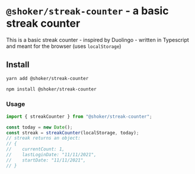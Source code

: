 # `@shoker/streak-counter` - a basic streak counter

This is a basic streak counter - inspired by Duolingo - written in Typescript and meant for the browser (uses `localStorage`)

## Install

```sh
yarn add @shoker/streak-counter
```

```sh
npm install @shoker/streak-counter
```

### Usage

```javascript
import { streakCounter } from "@shoker/streak-counter";

const today = new Date();
const streak = streakCounter(localStorage, today);
// streak returns an object:
// {
//    currentCount: 1,
//    lastLoginDate: "11/11/2021",
//    startDate: "11/11/2021",
// }
```